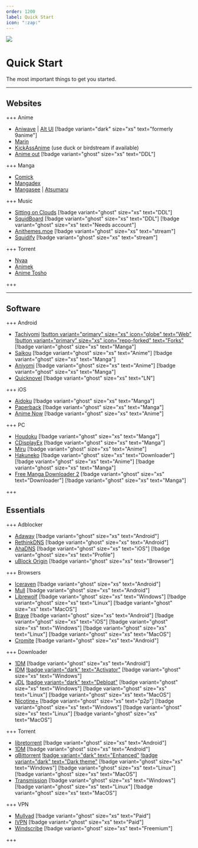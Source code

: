```yaml
---
order: 1200
label: Quick Start
icon: ":zap:"
---
```


![](https://cdn.apollo.moe/img/qs.png)
# Quick Start
The most important things to get you started.
___

## Websites

+++ Anime
- [Aniwave](https://aniwave.to/home) | [Alt UI](https://9animehq.to/home) [!badge variant="dark" size="xs" text="formerly 9anime"]
- [Marin](https://marin.moe/)
- [KickAssAnime](https://kickassanime.am/) (use duck or birdstream if available)
- [Anime out](https://www.animeout.xyz/) [!badge variant="ghost" size="xs" text="DDL"]

+++ Manga
- [Comick](https://comick.app/home)
- [Mangadex](https://mangadex.org/)
- [Mangasee](https://mangasee123.com/) | [Atsumaru](https://atsu.moe/)

+++ Music
- [Sitting on Clouds](https://www.sittingonclouds.net/) [!badge variant="ghost" size="xs" text="DDL"]
- [SquidBoard](https://www.squid-board.org/) [!badge variant="ghost" size="xs" text="DDL"] [!badge variant="ghost" size="xs" text="Needs account"]
- [Anithemes.moe](https://animethemes.moe/) [!badge variant="ghost" size="xs" text="stream"]
- [Squidify](https://www.squidify.org/) [!badge variant="ghost" size="xs" text="stream"]

+++ Torrent
- [Nyaa](https://nyaa.si/)
- [Animek](https://animek.fun/)
- [Anime Tosho](https://animetosho.org/)

+++
___

## Software

+++ Android
- [Tachiyomi](https://github.com/tachiyomiorg/tachiyomi/) [!button variant="primary" size="xs" icon="globe" text="Web"](https://tachiyomi.org/) [!button variant="primary" size="xs" icon="repo-forked" text="Forks"](https://tachiyomi.org/forks/) [!badge variant="ghost" size="xs" text="Manga"]
- [Saikou](https://github.com/saikou-app/saikou/) [!badge variant="ghost" size="xs" text="Anime"] [!badge variant="ghost" size="xs" text="Manga"]
- [Aniyomi](https://github.com/jmir1/aniyomi-mpv-beta) [!badge variant="ghost" size="xs" text="Anime"] [!badge variant="ghost" size="xs" text="Manga"]
- [Quicknovel](https://github.com/LagradOst/QuickNovel) [!badge variant="ghost" size="xs" text="LN"]

+++ iOS
- [Aidoku](https://github.com/Aidoku/Aidoku) [!badge variant="ghost" size="xs" text="Manga"]
- [Paperback](https://github.com/Paperback-iOS/app) [!badge variant="ghost" size="xs" text="Manga"]
- [Anime Now](https://github.com/AnimeNow-Team/AnimeNow) [!badge variant="ghost" size="xs" text="Anime"]

+++ PC
- [Houdoku](https://github.com/xgi/houdoku) [!badge variant="ghost" size="xs" text="Manga"]
- [CDisplayEx](https://www.cdisplayex.com/) [!badge variant="ghost" size="xs" text="Manga"]
- [Miru](https://github.com/ThaUnknown/miru/) [!badge variant="ghost" size="xs" text="Anime"]
- [Hakuneko](https://github.com/manga-download/hakuneko) [!badge variant="ghost" size="xs" text="Downloader"] [!badge variant="ghost" size="xs" text="Anime"] [!badge variant="ghost" size="xs" text="Manga"]
- [Free Manga Downloader 2](https://github.com/dazedcat19/FMD2) [!badge variant="ghost" size="xs" text="Downloader"] [!badge variant="ghost" size="xs" text="Manga"]

+++

## Essentials

+++ Adblocker
- [Adaway](https://adaway.org/) [!badge variant="ghost" size="xs" text="Android"]
- [RethinkDNS](https://rethinkdns.com/) [!badge variant="ghost" size="xs" text="Android"]
- [AhaDNS](https://blitz-setup.ahadns.com/) [!badge variant="ghost" size="xs" text="iOS"] [!badge variant="ghost" size="xs" text="Profile"]
- [uBlock Origin](https://ublockorigin.com/) [!badge variant="ghost" size="xs" text="Browser"]

+++ Browsers
- [Iceraven](https://github.com/fork-maintainers/iceraven-browser) [!badge variant="ghost" size="xs" text="Android"]
- [Mull](https://github.com/Divested-Mobile/Mull-Fenix) [!badge variant="ghost" size="xs" text="Android"]
- [Librewolf](https://librewolf.net/) [!badge variant="ghost" size="xs" text="Windows"] [!badge variant="ghost" size="xs" text="Linux"] [!badge variant="ghost" size="xs" text="MacOS"]
- [Brave](https://brave.com/) [!badge variant="ghost" size="xs" text="Android"] [!badge variant="ghost" size="xs" text="iOS"] [!badge variant="ghost" size="xs" text="Windows"] [!badge variant="ghost" size="xs" text="Linux"] [!badge variant="ghost" size="xs" text="MacOS"]
- [Cromite](https://github.com/uazo/cromite) [!badge variant="ghost" size="xs" text="Android"]

+++ Downloader
- [1DM](https://play.google.com/store/apps/details?id=idm.internet.download.manager&hl=en&gl=US) [!badge variant="ghost" size="xs" text="Android"]
- [IDM](https://www.internetdownloadmanager.com/) [!badge variant="dark" text="Activator"](https://massgrave.dev/idm-activation-script.html) [!badge variant="ghost" size="xs" text="Windows"]
- [JDL](https://jdownloader.org/) [!badge variant="dark" text="Debloat"](https://rentry.org/jdownloader2) [!badge variant="ghost" size="xs" text="Windows"] [!badge variant="ghost" size="xs" text="Linux"] [!badge variant="ghost" size="xs" text="MacOS"]
- [Nicotine+](https://nicotine-plus.org/) [!badge variant="ghost" size="xs" text="p2p"] [!badge variant="ghost" size="xs" text="Windows"] [!badge variant="ghost" size="xs" text="Linux"] [!badge variant="ghost" size="xs" text="MacOS"]

+++ Torrent
- [libretorrent](https://play.google.com/store/apps/details?id=org.proninyaroslav.libretorrent) [!badge variant="ghost" size="xs" text="Android"]
- [1DM](https://play.google.com/store/apps/details?id=idm.internet.download.manager&hl=en&gl=US) [!badge variant="ghost" size="xs" text="Android"]
- [qBittorrent](https://www.qbittorrent.org/) [!badge variant="dark" text="Enhanced"](https://github.com/c0re100/qBittorrent-Enhanced-Edition) [!badge variant="dark" text="Dark theme"](https://github.com/maboroshin/qBittorrentDarktheme) [!badge variant="ghost" size="xs" text="Windows"] [!badge variant="ghost" size="xs" text="Linux"] [!badge variant="ghost" size="xs" text="MacOS"]
- [Transmission](https://transmissionbt.com/) [!badge variant="ghost" size="xs" text="Windows"] [!badge variant="ghost" size="xs" text="Linux"] [!badge variant="ghost" size="xs" text="MacOS"]

+++ VPN
- [Mullvad](https://mullvad.net/) [!badge variant="ghost" size="xs" text="Paid"]
- [IVPN](https://www.ivpn.net/) [!badge variant="ghost" size="xs" text="Paid"]
- [Windscribe](https://windscribe.com/) [!badge variant="ghost" size="xs" text="Freemium"]

+++